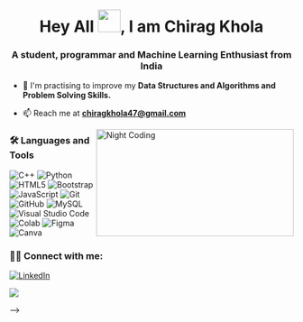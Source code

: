 <h1 align="center">Hey All <img src="https://c.tenor.com/nebZyl8oN7IAAAAi/wave-hello.gif" width="40" height="40">, I am Chirag Khola</h1>
<h3 align="center">A student, programmar and Machine Learning Enthusiast from India</h3>

- 🌱 I'm practising to improve my **Data Structures and Algorithms and Problem Solving Skills.**

<!-- - 💻 I’m also learning **UI/UX Design and Building Cross Platform Mobile Apps with Flutter.** -->

<!-- - 👨‍💻 Check out my portfolio website at **[https://jhanvee-khola.netlify.app/](https://jhanvee-khola.netlify.app/)**  -->

- 📫 Reach me at **chiragkhola47@gmail.com**

<img alt="Night Coding" src="https://media4.giphy.com/media/L1R1tvI9svkIWwpVYr/giphy.gif?cid=790b761148e11cd726b60f22acfc0376ad0a6efe2979bffc&rid=giphy.gif&ct=g" align="right" width="350" height="190"/>

<h3 align="left">🛠 Languages and Tools</h3>

<img alt="C++" src="https://img.shields.io/badge/-++-6295cb?style=flat-square&logo=c&logoColor=white"/> <img alt="Python" src="https://img.shields.io/badge/Python-3776AB?style=for-the-badge&logo=python&logoColor=white"/> <img alt="HTML5" src="https://img.shields.io/badge/-HTML-d84924?style=flat-square&logo=html5&logoColor=white"/> 
 <img alt="Bootstrap" src="https://img.shields.io/badge/-Bootstrap-533979?style=flat-square&logo=bootstrap&logoColor=white"/> <img alt="JavaScript" src="https://img.shields.io/badge/-JavaScript-f5de19?style=flat-square&logo=javascript&logoColor=black"/> <img alt="Git" src="https://img.shields.io/badge/-Git-red?style=flat-square&logo=git&logoColor=white" /> <img alt="GitHub" src="https://img.shields.io/badge/-GitHub-purple?style=flat-square&logo=github&logoColor=white"/>   <img alt="MySQL" src="https://img.shields.io/badge/-MySQL-dc8500?style=flat-square&logo=mysql&logoColor=white" /> <img alt="Visual Studio Code" src="https://img.shields.io/badge/-VSCode-2d9eea?style=flat-square&logo=visual-studio-code&logoColor=white" /> <img alt="Colab" src="https://img.shields.io/badge/Colab-F9AB00?style=for-the-badge&logo=googlecolab&color=525252" /> <img alt="Figma" src="https://img.shields.io/badge/Figma-F24E1E?style=for-the-badge&logo=figma&logoColor=white" /> <img alt="Canva" src="https://img.shields.io/badge/Canva-%2300C4CC.svg?&style=for-the-badge&logo=Canva&logoColor=white" /> 

<h3 align="left">🤝🏻 Connect with me:</h3>

<a href="https://www.linkedin.com/in/chirag-ck/"><img alt="LinkedIn" src="https://img.shields.io/badge/LinkedIn-0077B5?style=for-the-badge&logo=linkedin&logoColor=white"/></a>
<!-- <a href="https://twitter.com/jhanvee_khola"><img alt="Twitter" src="https://img.shields.io/badge/Twitter-1DA1F2?style=for-the-badge&logo=twitter&logoColor=white"/></a> -->
<!-- <a href="https://medium.com/@jhanveekhola"><img alt="Medium" src="https://img.shields.io/badge/Medium-12100E?style=for-the-badge&logo=medium&logoColor=white"/></a> -->

<!-- <h3 align="left">⚙️ Github Analytics</h3>
<p align="center">
<a href="https://github.com/Chirag-Khola">
  <img height="180em" src="https://github-readme-stats-eight-theta.vercel.app/api?username=jhanvee-khola&show_icons=true&theme=algolia&include_all_commits=true&count_private=true"/>
  <img height="180em" src="https://github-readme-stats-eight-theta.vercel.app/api/top-langs/?username=jhanvee-khola&layout=compact&langs_count=8&theme=algolia"/>
</a>
<!--   <img src="https://raw.githubusercontent.com/jhanvee-khola/jhanvee-khola/3007ed7260d3e9337d2dfe6a5c1686313b4cae86/github-contribution-grid-snake.svg"> -->
  <img src="https://forthebadge.com/images/badges/powered-by-coffee.svg">
</p> -->
